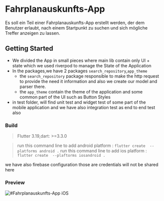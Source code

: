 # Fahrplanauskunfts-App

Es soll ein Teil einer Fahrplanauskunfts-App erstellt werden, der dem Benutzer erlaubt, nach einem
Startpunkt zu suchen und sich mögliche Treffer anzeigen zu lassen.

## Getting Started

* We divided the App in small pieces where main lib contain only UI + state
 which we used riverpod to manage the State of the Application
* In the packages,we have 2 packages `search_repository`,`app_theme`
    * the `search_repository` package responsible to make the http request to provide the need it information and also we create our model and parser there.
    * the `app_theme` contain the theme of the application and some common part of the UI such as Button Styles
* in test folder, will find unit test and widget test of some part of the mobile application and we have also  integration test as end to end test also

### Build
> Flutter 3.19,dart: >=3.3.0

> run this command line to add android platform : `flutter create  --platforms android .`
> run this command line to add ios platform : `flutter create  --plaftorms iosandroid .`

we have also firebase configuration those are credentials will not be shared here

### Preview

<img src="https://github.com/liodali/Fahrplanauskunfts-App-/blob/main/ios_preview.gif?raw=true" alt="#Fahrplanauskunfts-App iOS"><br>


